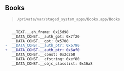 ## Books

> `/private/var/staged_system_apps/Books.app/Books`

```diff

   __TEXT.__eh_frame: 0x15d98
   __DATA_CONST.__auth_got: 0x7f20
   __DATA_CONST.__got: 0x5708
-  __DATA_CONST.__auth_ptr: 0x6790
+  __DATA_CONST.__auth_ptr: 0x6af0
   __DATA_CONST.__const: 0x2c268
   __DATA_CONST.__cfstring: 0xef80
   __DATA_CONST.__objc_classlist: 0x16a8

```
